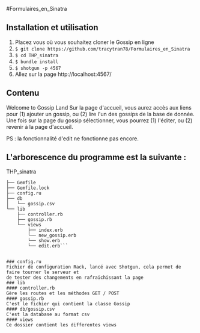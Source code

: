 #Formulaires_en_Sinatra

## Installation et utilisation
1. Placez vous où vous souhaitez cloner le Gossip en ligne
2. ```$ git clone https://github.com/tracytran78/Formulaires_en_Sinatra ```
3. ```$ cd THP_sinatra```
4. ```$ bundle install```
5. ```$ shotgun -p 4567```
6. Allez sur la page http://localhost:4567/


## Contenu
Welcome to Gossip Land
Sur la page d'accueil, vous aurez accès aux liens pour (1) ajouter un gossip, ou (2) lire l'un des gossips de la base de donnée.
Une fois sur la page du gossip sélectionner, vous pourrez (1) l'éditer, ou (2) revenir à la page d'accueil.

PS : la fonctionnalité d'edit ne fonctionne pas encore.


## L'arborescence du programme est la suivante :
THP_sinatra


```├── READLE.md
├── Gemfile
├── Gemfile.lock
├── config.ru
├── db
│   └── gossip.csv
└── lib
    ├── controller.rb
    ├── gossip.rb
    └── views
        ├── index.erb
        └── new_gossip.erb
        └── show.erb
        └── edit.erb```
      
       
### config.ru
Fichier de configuration Rack, lancé avec Shotgun, cela permet de faire tourner le serveur et 
de tester des changements en rafraichissant la page
### lib
#### controller.rb
Gère les routes et les méthodes GET / POST
#### gossip.rb
C'est le fichier qui contient la classe Gossip 
#### db/gossip.csv
C'est la database au format csv
#### views
Ce dossier contient les differentes views

